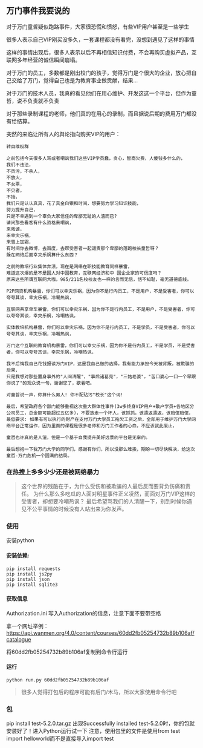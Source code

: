 ## 万门事件我要说的

对于万门童哲疑似跑路事件，大家很恐慌和愤怒，有些VIP用户甚至是一些学生

很多人表示自己VIP刚买没多久，一套课程都没有看完，没想到遇见了这样的事情

这样的事情出现后，很多人表示以后不再相信知识付费，不会再购买虚拟产品，互联网多年经营的诚信瞬间崩塌。

对于万门的员工，多数都是刚出校门的孩子，觉得万门是个很大的企业，放心把自己交给了万门，觉得自己也是为教育事业做贡献，结果...

对于万门的技术人员，我真的看见他们在用心维护、开发这这一个平台，但作为童哲，说不负责就不负责

对于那些录制课程的老师，他们真的在用心的录制，而且据说后期的费用万门都没有给结算。

突然的来临让所有人的舆论指向购买VIP的用户：
```
转自维权群

之前包括今天很多人骂或者嘲讽我们这些VIP学员蠢，贪心，智商欠费，人傻钱多什么的，
我们不违法，
不贪污，不杀人，
不放火，
不女票，
不贝者，
不抽，
我们只是认认真真，花了真金白银和时间，想要努力学习知识技能，
努力提升自己，
只是不幸遇到一个辜负大家信任的卑鄙无耻的人渣而已?
请问那些看客有什么资格来嘲讽，
来戏谑，
来幸灾乐祸，
来雪上加霜，
有时间你去微博，去百度，去帮受害者一起谴责那个卑鄙的落跑校长童哲呀？
躲在网络后面幸灾乐祸算什么东西？

之前的教培行业集体奔溃，现在是网络在职技能教育同样暴雷，
难道这次爆的是不是国人对中国教育，互联网经济和中 国企业家的可信度吗？
原来这些所谓互联网大咖，985/211名校校友也一样的言而无信，恬不知耻，毫无道德底线。

P2P网贷机构暴雷，你们可以幸灾乐祸，因为你不是行内员工，不是用户，不是受害者，你可以夸夸其谈，幸灾乐祸，冷嘲热讽，

互联网共享单车暴雷，你们可以幸灾乐祸，因为你不是行内员工，不是用户，不是受害者，你可以夸夸其谈，幸灾乐祸，冷嘲热讽，

实体教培机构暴雷，你们可以幸灾乐祸，因为你不是行内员工，不是学员，不是受害者，你可以夸夸其谈，幸灾乐祸，冷嘲热讽，

万门这个互联网教育机构暴雷，你们可以幸灾乐祸，因为你不是行内员工，不是学员，不是受害者，你可以夸夸其谈，幸灾乐祸，冷嘲热讽，

我不后悔我自己花钱报读万门VIP，这是我自己做的选择，我有能力承担今天被背叛，被欺骗的后果，
只是我想对那些置身事外的"人间清醒"，"事后诸葛亮"，"三姑老婆"，"苦口婆心一口一个早跟你说了"的观众说一句，谢谢您了，歇着吧。

对童哲说一声，你算什么男人! 你不配玷污"校长"这个词!

最后，希望政府各个部门能够重视这次重大群体性事件(3w多终身VIP用户+散户学员+各地区分公司员工，总金额可能超过五亿多)，不要放走一个坏人，该抓抓，该遣返遣返，该赔偿赔偿，
最低要求: 如果有可以执行的财产在支付万门大学员工拖欠工资之后，全部用于维护万门大学网络平台正常运作，因为里面的课程是很多老师和万门工作者的心血，不应该就此废止，

童哲也许真的是人渣，但是一个基于自我提升美好远景的平台是无辜的。

最后想抱一下我万门大学的同学们，感谢有你们，所以没那么难挨，期盼一切尽快解决，给这次童哲-万门危机一个圆满的结局。
```

### 在热搜上多多少少还是被网络暴力

> 这个世界的残酷在于，为什么受伤和被欺骗的人最后反而要背负伤痛和责任。
> 为什么那么多吃瓜的人面对明星事件正义凌然，而面对万门VIP这样的受害者，却想要冷嘲热讽？
> 最后希望骂我们的人清醒一下，别到时候你遇见不公平事情的时候没有人站出来为你发声。

### 使用
安装python

#### 安装依赖:
```
pip install requests
pip install js2py
pip install json
pip install sqlite3
```

#### 获取信息

Authorization.ini 写入Authorization的信息，注意下面不要带空格

拿一个网址举例：https://api.wanmen.org/4.0/content/courses/60dd2fb05254732b89b106af/catalogue

将60dd2fb05254732b89b106af复制到命令行运行

#### 运行

```
python run.py 60dd2fb05254732b89b106af
```

> 很多人觉得打包后的程序可能有后门/木马，所以大家使用命令行吧

### 包

pip install test-5.2.0.tar.gz
出现Successfully installed test-5.2.0时，你的包就安装好了！进入Python运行试一下
注意，使用包里的文件是使用from test import helloworld而不是直接导入import test
